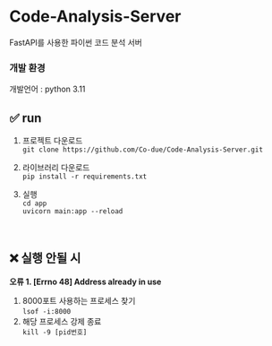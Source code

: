 # Code-Analysis-Server
FastAPI를 사용한 파이썬 코드 분석 서버

### 개발 환경
개발언어 : python 3.11

## ✅ run
1. 프로젝트 다운로드 <br>
`git clone https://github.com/Co-due/Code-Analysis-Server.git`

2. 라이브러리 다운로드 <br>
`pip install -r requirements.txt`

3. 실행 <br>
`cd app` <br>
`uvicorn main:app --reload`

<br>

## ❌ 실행 안될 시

**오류 1. [Errno 48] Address already in use   <br>**
1. 8000포트 사용하는 프로세스 찾기 <br>
`lsof -i:8000` <br>
2. 해당 프로세스 강제 종료 <br>
`kill -9 [pid번호]` <br>
